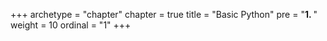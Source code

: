 +++
archetype = "chapter"
chapter = true
title = "Basic Python"
pre = "<b>1. </b>"
weight = 10
ordinal = "1"
+++
